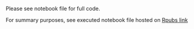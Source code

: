 Please see notebook file for full code.

For summary purposes, see executed notebook file hosted on 
[Rpubs link](http://rpubs.com/justin_herman_42/523431)
